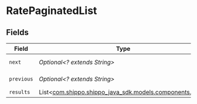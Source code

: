 # RatePaginatedList


## Fields

| Field                                                                                      | Type                                                                                       | Required                                                                                   | Description                                                                                | Example                                                                                    |
| ------------------------------------------------------------------------------------------ | ------------------------------------------------------------------------------------------ | ------------------------------------------------------------------------------------------ | ------------------------------------------------------------------------------------------ | ------------------------------------------------------------------------------------------ |
| `next`                                                                                     | *Optional<? extends String>*                                                               | :heavy_minus_sign:                                                                         | N/A                                                                                        | baseurl?page=3&results=10                                                                  |
| `previous`                                                                                 | *Optional<? extends String>*                                                               | :heavy_minus_sign:                                                                         | N/A                                                                                        | baseurl?page=1&results=10                                                                  |
| `results`                                                                                  | List<[com.shippo.shippo_java_sdk.models.components.Rate](../../models/components/Rate.md)> | :heavy_minus_sign:                                                                         | N/A                                                                                        |                                                                                            |